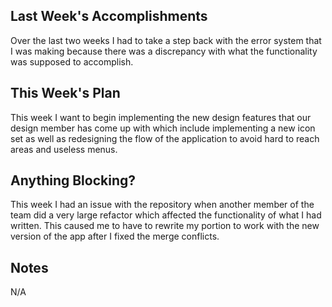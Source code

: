 ## Last Week's Accomplishments

Over the last two weeks I had to take a step back with the error system that I was making because there was a discrepancy with what the functionality was supposed to accomplish.

## This Week's Plan

This week I want to begin implementing the new design features that our design member has come up with which include implementing a new icon set as well as redesigning the flow of the application to avoid hard to reach areas and useless menus.

## Anything Blocking?

This week I had an issue with the repository when another member of the team did a very large refactor which affected the functionality of what I had written. This caused me to have to rewrite my portion to work with the new version of the app after I fixed the merge conflicts.

## Notes

N/A
